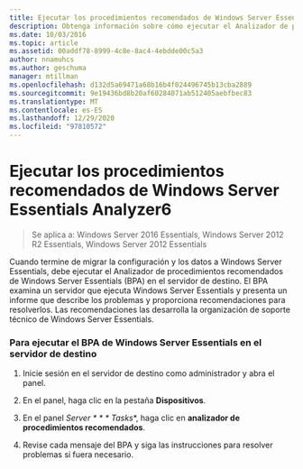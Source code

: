 ```yaml
---
title: Ejecutar los procedimientos recomendados de Windows Server Essentials Analyzer6
description: Obtenga información sobre cómo ejecutar el Analizador de procedimientos recomendados de Windows Server Essentials (BPA) en el servidor de destino.
ms.date: 10/03/2016
ms.topic: article
ms.assetid: 00addf78-8999-4c8e-8ac4-4ebdde00c5a3
author: nnamuhcs
ms.author: geschuma
manager: mtillman
ms.openlocfilehash: d132d5a69471a68b16b4f024496745b13cba2889
ms.sourcegitcommit: 9e19436bd8b20af60284071ab512405aebfbec83
ms.translationtype: MT
ms.contentlocale: es-ES
ms.lasthandoff: 12/29/2020
ms.locfileid: "97810572"
---
```

# <a name="run-the-windows-server-essentials-best-practices-analyzer6"></a>Ejecutar los procedimientos recomendados de Windows Server Essentials Analyzer6

>Se aplica a: Windows Server 2016 Essentials, Windows Server 2012 R2 Essentials, Windows Server 2012 Essentials

Cuando termine de migrar la configuración y los datos a Windows Server Essentials, debe ejecutar el Analizador de procedimientos recomendados de Windows Server Essentials (BPA) en el servidor de destino. El BPA examina un servidor que ejecuta Windows Server Essentials y presenta un informe que describe los problemas y proporciona recomendaciones para resolverlos. Las recomendaciones las desarrolla la organización de soporte técnico de Windows Server Essentials.

### <a name="to-run-the--windows-server-essentials-bpa-on-the-destination-server"></a>Para ejecutar el BPA de Windows Server Essentials en el servidor de destino

1.  Inicie sesión en el servidor de destino como administrador y abra el panel.

2.  En el panel, haga clic en la pestaña **Dispositivos**.

3.  En el panel *Server * * * Tasks**, haga clic en **analizador de procedimientos recomendados**.

4.  Revise cada mensaje del BPA y siga las instrucciones para resolver problemas si fuera necesario.
